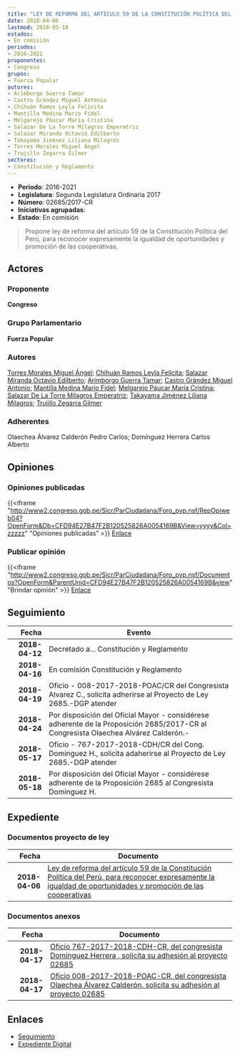 ```yaml
---
title: "LEY DE REFORMA DEL ARTÍCULO 59 DE LA CONSTITUCIÓN POLÍTICA DEL PERÚ, PARA RECONOCER EXPRESAMENTE LA IGUALDAD DE OPORTUNIDADES Y PROMOCIÓN DE LAS COOPERATIVAS"
date: 2018-04-06
lastmod: 2018-05-18
estados:
- En comisión
periodos:
- 2016-2021
proponentes:
- Congreso
grupos:
- Fuerza Popular
autores:
- Arimborgo Guerra Tamar
- Castro Grández Miguel Antonio
- Chihuán Ramos Leyla Felícita
- Mantilla Medina Mario Fidel
- Melgarejo Páucar María Cristina
- Salazar De La Torre Milagros Emperatriz
- Salazar Miranda Octavio Edilberto
- Takayama Jiménez Liliana Milagros
- Torres Morales Miguel Ángel
- Trujillo Zegarra Gilmer
sectores:
- Constitución y Reglamento
---
```

- **Periodo**: 2016-2021
- **Legislatura**: Segunda Legislatura Ordinaria 2017
- **Número**: 02685/2017-CR
- **Iniciativas agrupadas**: 
- **Estado**: En comisión

> Propone ley de reforma del artículo 59 de la Constitución Política del Perú, para reconocer expresamente la igualdad de oportunidades y promoción de las cooperativas.


## Actores

### Proponente

**Congreso**

### Grupo Parlamentario

**Fuerza Popular**

### Autores

[Torres Morales Miguel Ángel](mailto:mailto:mtorresm@congreso.gob.pe); [Chihuán Ramos Leyla Felícita](mailto:mailto:lchihuan@congreso.gob.pe); [Salazar Miranda Octavio Edilberto](mailto:mailto:osalazar@congreso.gob.pe); [Arimborgo Guerra Tamar](mailto:mailto:tarimborgo@congreso.gob.pe); [Castro Grández Miguel Antonio](mailto:mailto:macastro@congreso.gob.pe); [Mantilla Medina Mario Fidel](mailto:mailto:mmantilla@congreso.gob.pe); [Melgarejo Páucar María Cristina](mailto:mailto:mmelgarejo@congreso.gob.pe); [Salazar De La Torre Milagros Emperatriz](mailto:mailto:msalazard@congreso.gob.pe); [Takayama Jiménez Liliana Milagros](mailto:mailto:ltakayama@congreso.gob.pe); [Trujillo Zegarra Gilmer](mailto:mailto:gtrujilloz@congreso.gob.pe)

### Adherentes

Olaechea Álvarez Calderón Pedro Carlos; Domínguez Herrera Carlos Alberto

## Opiniones

### Opiniones publicadas

{{<iframe "http://www2.congreso.gob.pe/Sicr/ParCiudadana/Foro_pvp.nsf/RepOpiweb04?OpenForm&Db=CFD94E27B47F2B120525826A0054169B&View=yyyy&Col=zzzzz" "Opiniones publicadas" >}}
[Enlace](http://www2.congreso.gob.pe/Sicr/ParCiudadana/Foro_pvp.nsf/RepOpiweb04?OpenForm&Db=CFD94E27B47F2B120525826A0054169B&View=yyyy&Col=zzzzz)

### Publicar opinión

{{<iframe "http://www2.congreso.gob.pe/Sicr/ParCiudadana/Foro_pvp.nsf/Documentos?OpenForm&ParentUnid=CFD94E27B47F2B120525826A0054169B&view" "Brindar opinión" >}}
[Enlace](http://www2.congreso.gob.pe/Sicr/ParCiudadana/Foro_pvp.nsf/Documentos?OpenForm&ParentUnid=CFD94E27B47F2B120525826A0054169B&view)


## Seguimiento

| Fecha | Evento |
|------:|--------|
| **2018-04-12** | Decretado a... Constitución y Reglamento |
| **2018-04-16** | En comisión Constitución y Reglamento |
| **2018-04-19** | Oficio - 008-2017-2018-POAC/CR del Congresista Alvarez C., solicita adherirse al Proyecto de Ley 2685.-DGP atender |
| **2018-04-24** | Por disposición del Oficial Mayor - considérese adherente de la Proposición 2685/2017-CR al Congresista Olaechea Alvárez Calderón.- |
| **2018-05-17** | Oficio - 767-2017-2018-CDH/CR del Cong. Dominguez H., solicita adaherirse al Proyecto de Ley 2685.-DGP atender |
| **2018-05-18** | Por disposición del Oficial Mayor - considérese adherente de la Proposición 2685 al Congresista Dominguez H. |

## Expediente

### Documentos proyecto de ley

| Fecha | Documento |
|------:|-----------|
| **2018-04-06** | [Ley de reforma del artículo 59 de la Constitución Política del Perú, para reconocer expresamente la igualdad de oportunidades y promoción de las cooperativas](http://www.leyes.congreso.gob.pe/Documentos/2016_2021/Proyectos_de_Ley_y_de_Resoluciones_Legislativas/PL0268520180406..pdf) |

### Documentos anexos

| Fecha | Documento |
|------:|-----------|
| **2018-04-17** | [Oficio 767-2017-2018-CDH-CR, del congresista Domínguez Herrera , solicita su adhesión al proyecto 02685](http://www.leyes.congreso.gob.pe/Documentos/2016_2021/Adhesiones/Proyectos_de_Ley/OFICIO-767-2017-2018-CDH-CR.pdf) |
| **2018-04-17** | [Oficio 008-2017-2018-POAC-CR, del congresista Olaechea Álvarez Calderón, solicita su adhesión al proyecto 02685](http://www.leyes.congreso.gob.pe/Documentos/2016_2021/Adhesiones/Proyectos_de_Ley/OFICIO-008-2017-2018-POAC-CR.pdf) |

## Enlaces

- [Seguimiento](http://www2.congreso.gob.pe/Sicr/TraDocEstProc/CLProLey2016.nsf/f7fff46988ca05b1052578e100829cc7/4f836fb7683fefea05258267007eb602?OpenDocument)
- [Expediente Digital](http://www2.congreso.gob.pe/Sicr/TraDocEstProc/Expvirt_2011.nsf/visbusqptramdoc1621/02685?opendocument)


